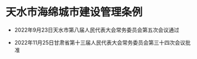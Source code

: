 # 天水市海绵城市建设管理条例

- 2022年9月23日天水市第八届人民代表大会常务委员会第五次会议通过

- 2022年11月25日甘肃省第十三届人民代表大会常务委员会第三十四次会议批准

<!-- INFO END -->